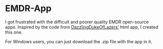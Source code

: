 # EMDR-App

I got frustrated with the difficult and poorer quality EMDR open-source apps.
Inspired by the code from [DazzlingDukeOfLazers'](https://github.com/DazzlingDukeOfLazers/emdr) html app, I created this one.

For Windows users, you can just download the .zip file with the app in it.
